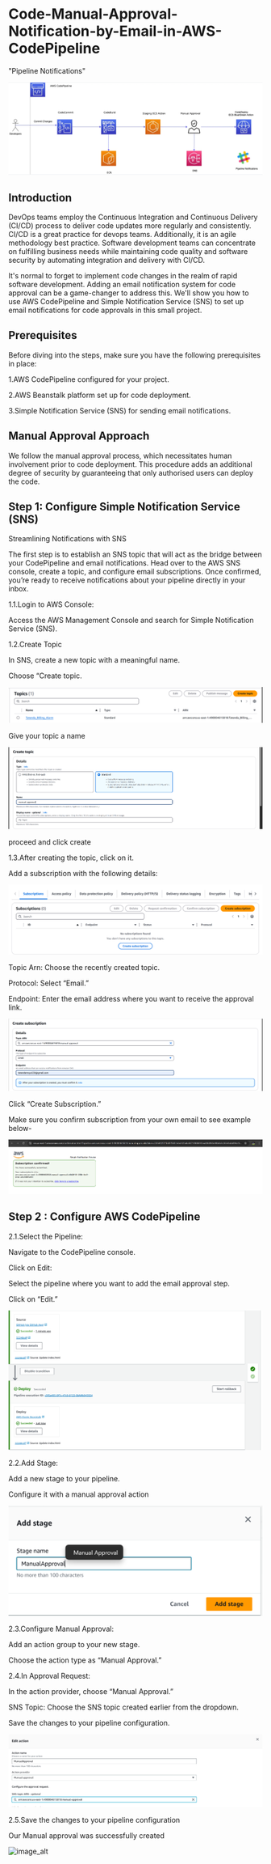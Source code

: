 # Code-Manual-Approval-Notification-by-Email-in-AWS-CodePipeline

"Pipeline Notifications"

![image_alt](https://github.com/Tatenda-Prince/Code-Manual-Approval-Notification-by-Email-in-AWS-CodePipeline/blob/074c0f6e7bee6384fbc5c3703fced42cc13ae442/img/Screenshot%202025-01-29%20205145.png)


## Introduction 

DevOps teams employ the Continuous Integration and Continuous Delivery (CI/CD) process to deliver code updates more regularly and consistently. CI/CD is a great practice for devops teams. Additionally, it is an agile methodology best practice. Software development teams can concentrate on fulfilling business needs while maintaining code quality and software security by automating integration and delivery with CI/CD.

It's normal to forget to implement code changes in the realm of rapid software development. Adding an email notification system for code approval can be a game-changer to address this. We'll show you how to use AWS CodePipeline and Simple Notification Service (SNS) to set up email notifications for code approvals in this small project.

## Prerequisites

Before diving into the steps, make sure you have the following prerequisites in place:

1.AWS CodePipeline configured for your project.

2.AWS Beanstalk platform set up for code deployment.

3.Simple Notification Service (SNS) for sending email notifications.

## Manual Approval Approach

We follow the manual approval process, which necessitates human involvement prior to code deployment. This procedure adds an additional degree of security by guaranteeing that only authorised users can deploy the code.


## Step 1: Configure Simple Notification Service (SNS)

Streamlining Notifications with SNS

The first step is to establish an SNS topic that will act as the bridge between your CodePipeline and email notifications. Head over to the AWS SNS console, create a topic, and configure email subscriptions. Once confirmed, you’re ready to receive notifications about your pipeline directly in your inbox.

1.1.Login to AWS Console:

Access the AWS Management Console and search for Simple Notification Service (SNS).

1.2.Create Topic

In SNS, create a new topic with a meaningful name.

Choose “Create topic.

![image_alt](https://github.com/Tatenda-Prince/Code-Manual-Approval-Notification-by-Email-in-AWS-CodePipeline/blob/d252ec63860ce5f76c2c3bd5627b9c3105c3cb11/img/Screenshot%202025-01-30%20151105.png)

Give your topic a name

![image_alt](https://github.com/Tatenda-Prince/Code-Manual-Approval-Notification-by-Email-in-AWS-CodePipeline/blob/5951c868792c6c54a575018b6f23a25d8584eaab/img/Screenshot%202025-01-30%20151159.png)


proceed and click create


1.3.After creating the topic, click on it.

Add a subscription with the following details:

![image_alt](https://github.com/Tatenda-Prince/Code-Manual-Approval-Notification-by-Email-in-AWS-CodePipeline/blob/5f95801faa0370e4070df87b599b6a0511ca77d6/img/Screenshot%202025-01-30%20151225.png)



Topic Arn: Choose the recently created topic.

Protocol: Select “Email.”

Endpoint: Enter the email address where you want to receive the approval link.

![image_alt](https://github.com/Tatenda-Prince/Code-Manual-Approval-Notification-by-Email-in-AWS-CodePipeline/blob/9485af6a7cc761f90e210d976659c5213e4dd630/img/Screenshot%202025-01-30%20151309.png)


Click “Create Subscription.”


Make sure you confirm  subscription from your own email to see example below-


![image_alt](https://github.com/Tatenda-Prince/Code-Manual-Approval-Notification-by-Email-in-AWS-CodePipeline/blob/35f5a2260b95def998d2f76682c3c4cc0bea5de0/img/Screenshot%202025-01-30%20151408.png)


## Step 2 : Configure AWS CodePipeline

2.1.Select the Pipeline:

Navigate to the CodePipeline console.

Click on Edit:

Select the pipeline where you want to add the email approval step.

Click on “Edit.”

![image_alt](https://github.com/Tatenda-Prince/Code-Manual-Approval-Notification-by-Email-in-AWS-CodePipeline/blob/595fbd198edaa6d2567b9869fedb43ecc7bec6b4/img/Screenshot%202025-01-30%20152742.png)


2.2.Add Stage:

Add a new stage to your pipeline.

Configure it with a manual approval action

![image_alt](https://github.com/Tatenda-Prince/Code-Manual-Approval-Notification-by-Email-in-AWS-CodePipeline/blob/0ea3b36f0d39586609e1a64ceaf2dcee7e8f5143/img/Screenshot%202025-01-30%20152820.png)


2.3.Configure Manual Approval:

Add an action group to your new stage.

Choose the action type as “Manual Approval.”

2.4.In Approval Request:

In the action provider, choose “Manual Approval.”

SNS Topic: Choose the SNS topic created earlier from the dropdown.

Save the changes to your pipeline configuration.


![image_alt](https://github.com/Tatenda-Prince/Code-Manual-Approval-Notification-by-Email-in-AWS-CodePipeline/blob/9f452c2b93d16e4eef124c8220c0ecaf23b68ab9/img/Screenshot%202025-01-30%20152936.png)



2.5.Save the changes to your pipeline configuration

Our Manual approval was successfully created 

![image_alt]()










